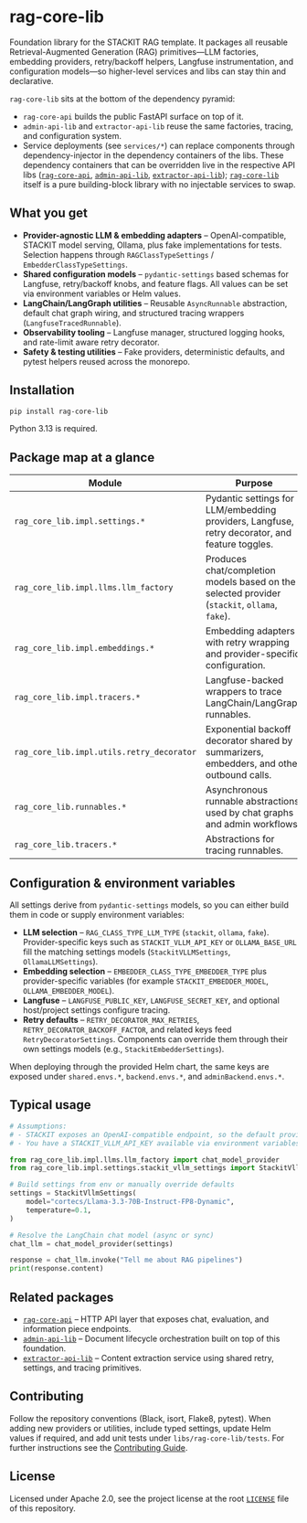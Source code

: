 # rag-core-lib

Foundation library for the STACKIT RAG template. It packages all reusable Retrieval-Augmented Generation (RAG) primitives—LLM factories, embedding providers, retry/backoff helpers, Langfuse instrumentation, and configuration models—so higher-level services and libs can stay thin and declarative.

`rag-core-lib` sits at the bottom of the dependency pyramid:

- `rag-core-api` builds the public FastAPI surface on top of it.
- `admin-api-lib` and `extractor-api-lib` reuse the same factories, tracing, and configuration system.
- Service deployments (see `services/*`) can replace components through dependency-injector in the dependency containers of the libs. These dependency containers that can be overridden live in the respective API libs ([`rag-core-api`](https://pypi.org/project/rag-core-api/), [`admin-api-lib`](https://pypi.org/project/admin-api-lib/), [`extractor-api-lib`](https://pypi.org/project/extractor-api-lib/)); [`rag-core-lib`](https://pypi.org/project/rag-core-lib/) itself is a pure building-block library with no injectable services to swap.

## What you get

- **Provider-agnostic LLM & embedding adapters** – OpenAI-compatible, STACKIT model serving, Ollama, plus fake implementations for tests. Selection happens through `RAGClassTypeSettings` / `EmbedderClassTypeSettings`.
- **Shared configuration models** – `pydantic-settings` based schemas for Langfuse, retry/backoff knobs, and feature flags. All values can be set via environment variables or Helm values.
- **LangChain/LangGraph utilities** – Reusable `AsyncRunnable` abstraction, default chat graph wiring, and structured tracing wrappers (`LangfuseTracedRunnable`).
- **Observability tooling** – Langfuse manager, structured logging hooks, and rate-limit aware retry decorator.
- **Safety & testing utilities** – Fake providers, deterministic defaults, and pytest helpers reused across the monorepo.

## Installation

```bash
pip install rag-core-lib
```

Python 3.13 is required.

## Package map at a glance

| Module | Purpose |
| --- | --- |
| `rag_core_lib.impl.settings.*` | Pydantic settings for LLM/embedding providers, Langfuse, retry decorator, and feature toggles. |
| `rag_core_lib.impl.llms.llm_factory` | Produces chat/completion models based on the selected provider (`stackit`, `ollama`, `fake`). |
| `rag_core_lib.impl.embeddings.*` | Embedding adapters with retry wrapping and provider-specific configuration. |
| `rag_core_lib.impl.tracers.*` | Langfuse-backed wrappers to trace LangChain/LangGraph runnables. |
| `rag_core_lib.impl.utils.retry_decorator` | Exponential backoff decorator shared by summarizers, embedders, and other outbound calls. |
| `rag_core_lib.runnables.*` | Asynchronous runnable abstractions used by chat graphs and admin workflows. |
| `rag_core_lib.tracers.*` | Abstractions for tracing runnables. |

## Configuration & environment variables

All settings derive from `pydantic-settings` models, so you can either build them in code or supply environment variables:

- **LLM selection** – `RAG_CLASS_TYPE_LLM_TYPE` (`stackit`, `ollama`, `fake`). Provider-specific keys such as `STACKIT_VLLM_API_KEY` or `OLLAMA_BASE_URL` fill the matching settings models (`StackitVLLMSettings`, `OllamaLLMSettings`).
- **Embedding selection** – `EMBEDDER_CLASS_TYPE_EMBEDDER_TYPE` plus provider-specific variables (for example `STACKIT_EMBEDDER_MODEL`, `OLLAMA_EMBEDDER_MODEL`).
- **Langfuse** – `LANGFUSE_PUBLIC_KEY`, `LANGFUSE_SECRET_KEY`, and optional host/project settings configure tracing.
- **Retry defaults** – `RETRY_DECORATOR_MAX_RETRIES`, `RETRY_DECORATOR_BACKOFF_FACTOR`, and related keys feed `RetryDecoratorSettings`. Components can override them through their own settings models (e.g., `StackitEmbedderSettings`).

When deploying through the provided Helm chart, the same keys are exposed under `shared.envs.*`, `backend.envs.*`, and `adminBackend.envs.*`.

## Typical usage

```python
# Assumptions:
# - STACKIT exposes an OpenAI-compatible endpoint, so the default provider works out of the box.
# - You have a STACKIT_VLLM_API_KEY available via environment variables or provide it explicitly below.

from rag_core_lib.impl.llms.llm_factory import chat_model_provider
from rag_core_lib.impl.settings.stackit_vllm_settings import StackitVllmSettings

# Build settings from env or manually override defaults
settings = StackitVllmSettings(
    model="cortecs/Llama-3.3-70B-Instruct-FP8-Dynamic",
    temperature=0.1,
)

# Resolve the LangChain chat model (async or sync)
chat_llm = chat_model_provider(settings)

response = chat_llm.invoke("Tell me about RAG pipelines")
print(response.content)
```

## Related packages

- [`rag-core-api`](../rag-core-api/) – HTTP API layer that exposes chat, evaluation, and information piece endpoints.
- [`admin-api-lib`](../admin-api-lib/) – Document lifecycle orchestration built on top of this foundation.
- [`extractor-api-lib`](../extractor-api-lib/) – Content extraction service using shared retry, settings, and tracing primitives.

## Contributing

Follow the repository conventions (Black, isort, Flake8, pytest). When adding new providers or utilities, include typed settings, update Helm values if required, and add unit tests under `libs/rag-core-lib/tests`. For further instructions see the [Contributing Guide](https://github.com/stackitcloud/rag-template/blob/main/CONTRIBUTING.md).

## License

Licensed under Apache 2.0, see the project license at the root [`LICENSE`](https://github.com/stackitcloud/rag-template/blob/66570f95d8decb431a2ff7626e911d43231914a6/LICENSE) file of this repository.
